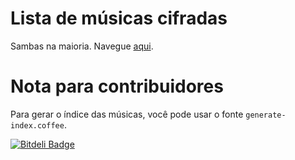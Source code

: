 # Lista de músicas cifradas

Sambas na maioria. Navegue [aqui](http://chords-web.herokuapp.com/#https://raw.github.com/rosenfeld/harmonias/master/.index.json).

# Nota para contribuidores

Para gerar o índice das músicas, você pode usar o fonte `generate-index.coffee`.


[![Bitdeli Badge](https://d2weczhvl823v0.cloudfront.net/rosenfeld/harmonias/trend.png)](https://bitdeli.com/free "Bitdeli Badge")


